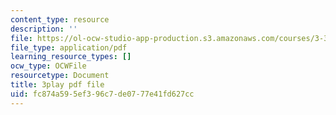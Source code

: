```yaml
---
content_type: resource
description: ''
file: https://ol-ocw-studio-app-production.s3.amazonaws.com/courses/3-320-atomistic-computer-modeling-of-materials-sma-5107-spring-2005/fc874a595ef396c7de0777e41fd627cc_TqHS4tpujnw.pdf
file_type: application/pdf
learning_resource_types: []
ocw_type: OCWFile
resourcetype: Document
title: 3play pdf file
uid: fc874a59-5ef3-96c7-de07-77e41fd627cc
---
```

